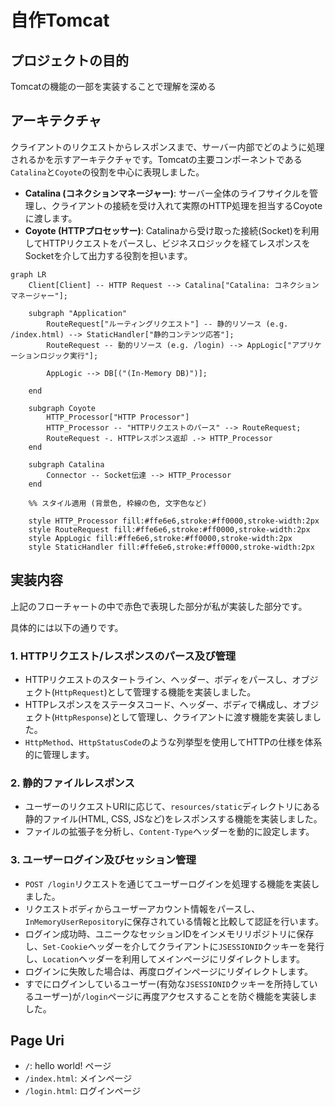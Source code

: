 # 自作Tomcat

## プロジェクトの目的

Tomcatの機能の一部を実装することで理解を深める

## アーキテクチャ

クライアントのリクエストからレスポンスまで、サーバー内部でどのように処理されるかを示すアーキテクチャです。Tomcatの主要コンポーネントである`Catalina`と`Coyote`の役割を中心に表現しました。

- **Catalina (コネクションマネージャー)**: サーバー全体のライフサイクルを管理し、クライアントの接続を受け入れて実際のHTTP処理を担当するCoyoteに渡します。
- **Coyote (HTTPプロセッサー)**: Catalinaから受け取った接続(Socket)を利用してHTTPリクエストをパースし、ビジネスロジックを経てレスポンスをSocketを介して出力する役割を担います。

```mermaid
graph LR
    Client[Client] -- HTTP Request --> Catalina["Catalina: コネクションマネージャー"];

    subgraph "Application"
        RouteRequest["ルーティングリクエスト"] -- 静的リソース (e.g. /index.html) --> StaticHandler["静的コンテンツ応答"];
        RouteRequest -- 動的リソース (e.g. /login) --> AppLogic["アプリケーションロジック実行"];
        
        AppLogic --> DB[("(In-Memory DB)")];

    end

    subgraph Coyote
        HTTP_Processor["HTTP Processor"]
        HTTP_Processor -- "HTTPリクエストのパース" --> RouteRequest; 
        RouteRequest -. HTTPレスポンス返却 .-> HTTP_Processor
    end

    subgraph Catalina
        Connector -- Socket伝達 --> HTTP_Processor
    end

    %% スタイル適用 (背景色, 枠線の色, 文字色など)

    style HTTP_Processor fill:#ffe6e6,stroke:#ff0000,stroke-width:2px
    style RouteRequest fill:#ffe6e6,stroke:#ff0000,stroke-width:2px
    style AppLogic fill:#ffe6e6,stroke:#ff0000,stroke-width:2px
    style StaticHandler fill:#ffe6e6,stroke:#ff0000,stroke-width:2px
```

## 実装内容

上記のフローチャートの中で赤色で表現した部分が私が実装した部分です。

具体的には以下の通りです。

### 1. HTTPリクエスト/レスポンスのパース及び管理
- HTTPリクエストのスタートライン、ヘッダー、ボディをパースし、オブジェクト(`HttpRequest`)として管理する機能を実装しました。
- HTTPレスポンスをステータスコード、ヘッダー、ボディで構成し、オブジェクト(`HttpResponse`)として管理し、クライアントに渡す機能を実装しました。
- `HttpMethod`、`HttpStatusCode`のような列挙型を使用してHTTPの仕様を体系的に管理します。

### 2. 静的ファイルレスポンス
- ユーザーのリクエストURIに応じて、`resources/static`ディレクトリにある静的ファイル(HTML, CSS, JSなど)をレスポンスする機能を実装しました。
- ファイルの拡張子を分析し、`Content-Type`ヘッダーを動的に設定します。

### 3. ユーザーログイン及びセッション管理
- `POST /login`リクエストを通じてユーザーログインを処理する機能を実装しました。
- リクエストボディからユーザーアカウント情報をパースし、`InMemoryUserRepository`に保存されている情報と比較して認証を行います。
- ログイン成功時、ユニークなセッションIDをインメモリリポジトリに保存し、`Set-Cookie`ヘッダーを介してクライアントに`JSESSIONID`クッキーを発行し、`Location`ヘッダーを利用してメインページにリダイレクトします。
- ログインに失敗した場合は、再度ログインページにリダイレクトします。
- すでにログインしているユーザー(有効な`JSESSIONID`クッキーを所持しているユーザー)が`/login`ページに再度アクセスすることを防ぐ機能を実装しました。 

## Page Uri

- `/`: hello world! ページ
- `/index.html`: メインページ
- `/login.html`: ログインページ
